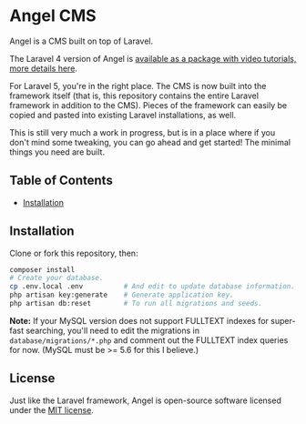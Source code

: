 Angel CMS
=========
Angel is a CMS built on top of Laravel.

The Laravel 4 version of Angel is [available as a package with video tutorials, more details here](https://github.com/JVMartin/angel).

For Laravel 5, you're in the right place.  The CMS is now built into the framework itself (that is, this repository contains the entire Laravel framework in addition to the CMS).  Pieces of the framework can easily be copied and pasted into existing Laravel installations, as well.

This is still very much a work in progress, but is in a place where if you don't mind some tweaking, you can go ahead and get started!  The minimal things you need are built.

Table of Contents
-----------------
* [Installation](#installation)

Installation
------------
Clone or fork this repository, then:
```bash
composer install
# Create your database.
cp .env.local .env          # And edit to update database information.
php artisan key:generate    # Generate application key.
php artisan db:reset        # To run all migrations and seeds.
```

**Note:**  If your MySQL version does not support FULLTEXT indexes for super-fast searching, you'll need to edit the migrations in `database/migrations/*.php` and comment out the FULLTEXT index queries for now.  (MySQL must be >= 5.6 for this I believe.)

License
-------

Just like the Laravel framework, Angel is open-source software licensed under the [MIT license](http://opensource.org/licenses/MIT).
